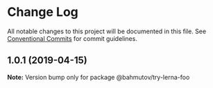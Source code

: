 # Change Log

All notable changes to this project will be documented in this file.
See [Conventional Commits](https://conventionalcommits.org) for commit guidelines.

## 1.0.1 (2019-04-15)

**Note:** Version bump only for package @bahmutov/try-lerna-foo
